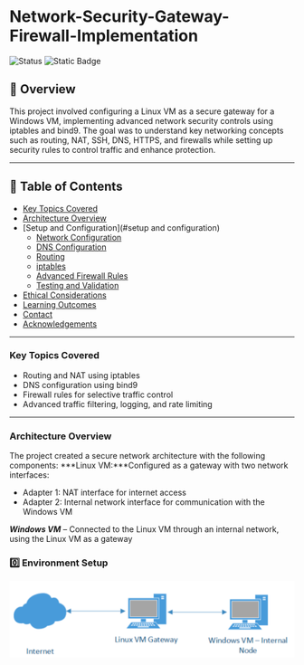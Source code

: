 # Network-Security-Gateway-Firewall-Implementation
![Status](https://img.shields.io/badge/Status-Completed-green)
![Static Badge](https://img.shields.io/badge/Tools-%20iptables%2C%20Netplan%2C%20bind9%20%20-%20blue)

## 📌 Overview 
This project involved configuring a Linux VM as a secure gateway for a Windows VM, implementing advanced network security controls using iptables and bind9. The goal was to understand key networking concepts such as routing, NAT, SSH, DNS, HTTPS, and firewalls while setting up security rules to control traffic and enhance protection.

---
## 📖 Table of Contents
- [Key Topics Covered](#key-topics-covered)  
- [Architecture Overview](#architecture-overview)    
- [Setup and Configuration](#setup and configuration)  
  - [Network Configuration](#0️⃣-network-configuration)  
  - [DNS Configuration](#1️⃣-dns-configuration)  
  - [Routing](#2️⃣-routing)  
  - [iptables](#3️⃣-iptables) 
  - [Advanced Firewall Rules](#4️⃣-advanced-firewall-rules) 
  - [Testing and Validation](#5️⃣-testing-and-validation)
- [Ethical Considerations](#ethical-considerations)  
- [Learning Outcomes](#learning-outcomes)  
- [Contact](#contact)  
- [Acknowledgements](#acknowledgements)

---

### Key Topics Covered
- Routing and NAT using iptables
- DNS configuration using bind9
- Firewall rules for selective traffic control
- Advanced traffic filtering, logging, and rate limiting

---

### Architecture Overview
The project created a secure network architecture with the following components:
***Linux VM:***Configured as a gateway with two network interfaces:
- Adapter 1: NAT interface for internet access
- Adapter 2: Internal network interface for communication with the Windows VM

***Windows VM*** – Connected to the Linux VM through an internal network, using the Linux VM as a gateway
### 0️⃣ Environment Setup

![alt text](image.png)